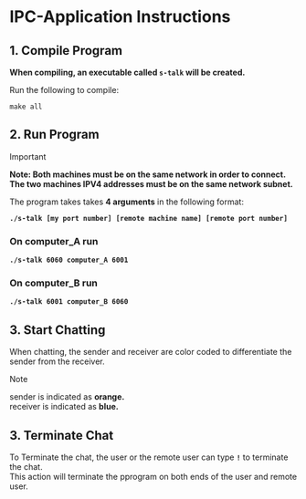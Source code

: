 # IPC-Application Instructions

## 1. Compile Program
<b>When compiling, an executable called `s-talk` will be created.</b><br>

Run the following to compile:
```
make all
```

## 2. Run Program
>[!IMPORTANT]
><b>Note: Both machines must be on the same network in order to connect. The two machines IPV4 addresses must be on the same network subnet.</b>

The program takes takes <b>4 arguments</b> in the following format:
<b>
```
./s-talk [my port number] [remote machine name] [remote port number]
```

### On computer_A run
```
./s-talk 6060 computer_A 6001
```

### On computer_B run
```
./s-talk 6001 computer_B 6060
```
</b>

## 3. Start Chatting 
When chatting, the sender and receiver are color coded to differentiate the sender from the receiver.<br>

>[!NOTE]
>sender is indicated as <b>orange.</b><br>
>receiver is indicated as <b>blue.</b><br>

## 3. Terminate Chat
To Terminate the chat, the user or the remote user can type <b>`!`</b> to terminate the chat.<br>
This action will terminate the pprogram on both ends of the user and remote user.

